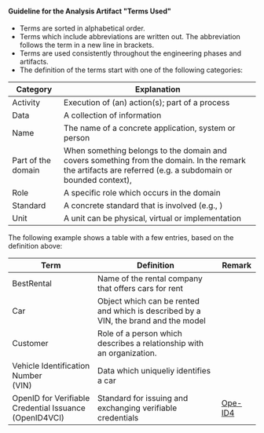 #### Guideline for the Analysis Artifact "Terms Used"

- Terms are sorted in alphabetical order.
- Terms which include abbreviations are written out. The abbreviation follows the term in a new line in brackets.
- Terms are used consistently throughout the engineering phases and artifacts.
- The definition of the terms start with one of the following categories:

| Category           | Explanation                                                  |
| ------------------ | ------------------------------------------------------------ |
| Activity           | Execution of (an) action(s); part of a process               |
| Data               | A collection of information                                  |
| Name               | The name of a concrete application, system or person         |
| Part of the domain | When something belongs to the domain and covers something from the domain. In the remark the artifacts are referred (e.g. a subdomain or bounded context), |
| Role               | A specific role which occurs in the domain                   |
| Standard           | A concrete standard that is involved (e.g., ) |
| Unit               | A unit can be physical, virtual or implementation            |



The following example shows a table with a few entries, based on the definition above:

| Term            | Definition  | Remark                                                                                     |
| --------------- | ------------------------------------------------------------------------------------------------ | ---|
| BestRental      | Name of the rental company that offers cars for rent | |
| Car             | Object which can be rented and which is described by a VIN, the brand and the model | |
| Customer        | Role of a person which describes a relationship with an organization. | |
| Vehicle Identification Number <br> (VIN) | Data which uniqueliy identifies a car | |
| OpenID for Verifiable Credential Issuance <br> (OpenID4VCI) | Standard for issuing and exchanging verifiable credentials | [Ope-ID4](https://openid.net/specs/openid-4-verifiable-credential-issuance-1_0.html)|


